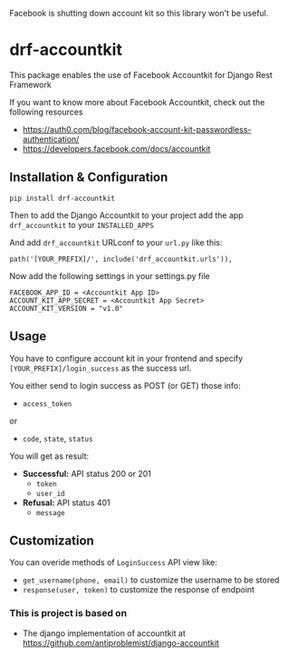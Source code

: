    Facebook is shutting down account kit so this library won't be useful.

# drf-accountkit
This package enables the use of Facebook Accountkit for Django Rest Framework

If you want to know more about Facebook Accountkit, check out the following resources
- https://auth0.com/blog/facebook-account-kit-passwordless-authentication/
- https://developers.facebook.com/docs/accountkit


## Installation & Configuration

	pip install drf-accountkit

Then to add the Django Accountkit to your project add the app `drf_accountkit` to your `INSTALLED_APPS`

And add `drf_accountkit` URLconf to your `url.py` like this:

    path('[YOUR_PREFIX]/', include('drf_accountkit.urls')),


Now add the following settings in your settings.py file


	FACEBOOK_APP_ID = <Accountkit App ID>
	ACCOUNT_KIT_APP_SECRET = <Accountkit App Secret>
	ACCOUNT_KIT_VERSION = "v1.0"

## Usage

You have to configure account kit in your frontend and specify `[YOUR_PREFIX]/login_success` as the success url.

You either send to login success as POST (or GET) those info:
- `access_token`

or

- `code`, `state`, `status`

You will get as result:
- **Successful:** API status 200 or 201
    - `token`
    - `user_id`
- **Refusal:** API status 401
    - `message`


## Customization
You can overide methods of  `LoginSuccess` API view like:
 - `get_username(phone, email)` to customize the username to be stored
 - `response(user, token)` to customize the response of endpoint


### This is project is based on

- The django implementation of accountkit at https://github.com/antiproblemist/django-accountkit

